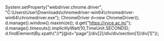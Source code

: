 System.setProperty("webdriver.chrome.driver", "C:\\Users\\User\\Downloads\\chromedriver-win64\\chromedriver-win64\\chromedriver.exe");
		ChromeDriver d=new ChromeDriver();
		d.manage().window().maximize();
		d.get("https://vvce.ac.in/");
		d.manage().timeouts().implicitlyWait(10,TimeUnit.SECONDS);
		d.findElement(By.xpath("//*[@id=\"page\"]/div[2]/div/div/section[1]/div[1]"));
